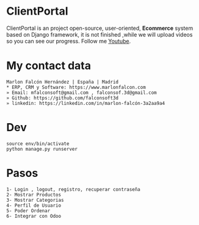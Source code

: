 # ClientPortal

ClientPortal is an project open-source, user-oriented, **Ecommerce** system based on Django framework, it is not finished ,while we will upload videos so you can see our progress. Follow me [Youtube](https://www.youtube.com/channel/UCM93kgnjXu393jgKjjSkUjQ).

# My contact data
```
Marlon Falcón Hernández | España | Madrid
* ERP, CRM y Software: https://www.marlonfalcon.com
» Email: mfalconsoft@gmail.com , falconsof.3d@gmail.com
» Github: https://github.com/falconsoft3d
» linkedin: https://linkedin.com/in/marlon-falcón-3a2aa9a4
```

# Dev
```
source env/bin/activate
python manage.py runserver
```

# Pasos
```
1- Login , logout, registro, recuperar contraseña
2- Mostrar Productos
3- Mostrar Categorias
4- Perfil de Usuario
5- Poder Ordenar
6- Integrar con Odoo
```


